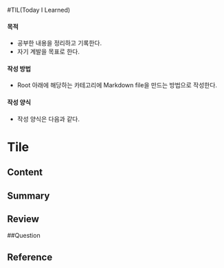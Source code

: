 #TIL(Today I Learned)

#### 목적
* 공부한 내용을 정리하고 기록한다.
* 자기 계발을 목표로 한다.

#### 작성 방법
* Root 아래에 해당하는 카테고리에 Markdown file을 만드는 방법으로 작성한다.

#### 작성 양식
* 작성 양식은 다음과 같다.

# Tile

## Content

## Summary

## Review

##Question

## Reference
